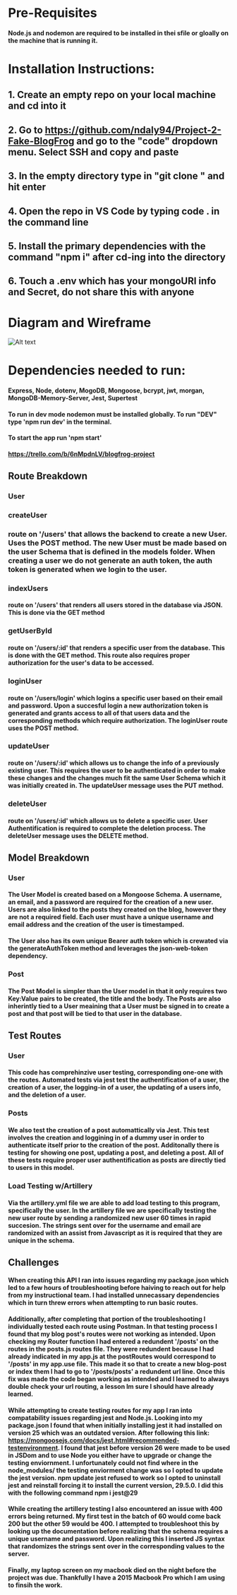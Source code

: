 # Pre-Requisites 

#### Node.js and nodemon are required to be installed in thei sfile or gloally on the machine that is running it.
# Installation Instructions:
## 1. Create an empty repo on your local machine and cd into it
## 2. Go to https://github.com/ndaly94/Project-2-Fake-BlogFrog and go to the "code" dropdown menu. Select SSH and copy and paste
## 3. In the empty directory type in "git clone <paste SSH here>" and hit enter
## 4. Open the repo in VS Code by typing code . in the command line
## 5. Install the primary dependencies with the command "npm i" after cd-ing into the directory
## 6. Touch a .env which has your mongoURI info and Secret, do not share this with anyone



# Diagram and Wireframe

![Alt text](User-Posts-Diagram.jpeg)

# Dependencies needed to run:

#### Express, Node, dotenv, MogoDB, Mongoose, bcrypt, jwt, morgan, MongoDB-Memory-Server, Jest, Supertest
#### To run in dev mode nodemon must be installed globally. To run "DEV" type 'npm run dev' in the terminal.
#### To start the app run 'npm start'


#### https://trello.com/b/6nMpdnLV/blogfrog-project


## Route Breakdown
### User
### createUser
### route on '/users' that allows the backend to create a new User. Uses the POST method. The new User must be made based on the user Schema that is defined in the models folder. When creating a user we do not generate an auth token, the auth token is generated when we login to the user. 
### indexUsers
#### route on '/users' that renders all users stored in the database via JSON. This is done via the GET method
### getUserById
#### route on '/users/:id' that renders a specific user from the database. This is done with the GET method. This route also requires proper authorization for the user's data to be accessed. 
### loginUser
#### route on '/users/login' which logins a specific user based on their email and password. Upon a succesful login a new authorization token is generated and grants access to all of that users data and the corresponding methods which require authorization. The loginUser route uses the POST method.
### updateUser
#### route on '/users/:id' which allows us to change the info of a previously existing user. This requires the user to be authenticated in order to make these changes and the changes much fit the same User Schema which it was initially created in. The updateUser message uses the PUT method. 
### deleteUser
#### route on '/users/:id' which allows us to delete a specific user. User Authentification is required to complete the deletion process. The deleteUser message uses the DELETE method. 


## Model Breakdown
### User
#### The User Model is created based on a Mongoose Schema. A username, an email, and a password are required for the creation of a new user. Users are also linked to the posts they created on the blog, however they are not a required field. Each user must have a unique username and email address and the creation of the user is timestamped. 
#### The User also has its own unique Bearer auth token which is crewated via the generateAuthToken method and leverages the json-web-token dependency. 

### Post
#### The Post Model is simpler than the User model in that it only requires two Key:Value pairs to be created, the title and the body. The Posts are also inherintly tied to a User meaining that a User must be signed in to create a post and that post will be tied to that user in the database. 

## Test Routes

### User
#### This code has comprehinzive user testing, corresponding one-one with the routes. Automated tests via jest test the authentification of a user, the creation of a user, the logging-in of a user, the updating of a users info, and the deletion of a user. 

### Posts
#### We also test the creation of a post automattically via Jest. This test involves the creation and loggining in of a dummy user in order to authenticate itself prior to the creation of the post. Additonally there is testing for showing one post, updating a post, and deleting a post. All of these tests require proper user authentification as posts are directly tied to users in this model. 

### Load Testing w/Artillery

#### Via the artillery.yml file we are able to add load testing to this program, specifically the user. In the artillery file we are specifically testing the new user route by sending a randomized new user 60 times in rapid succesion. The strings sent over for the username and email are randomized with an assist from Javascript as it is required that they are unique in the schema.

## Challenges
#### When creating this API I ran into issues regarding my package.json which led to a few hours of troubleshooting before haiving to reach out for help from my instructional team. I had installed unnecassary dependencies which in turn threw errors when attempting to run basic routes.

#### Additionally, after completing that portion of the troubleshooting I individually tested each route using Postman. In that testing process I found that my blog post's routes were not working as intended. Upon checking my Router function I had entered a redundent '/posts' on the routes in the posts.js routes file. They were redundent because I had already indicated in my app.js at the postRoutes would correspond to '/posts' in my app.use file. This made it so that to create a new blog-post or index them I had to go to '/posts/posts' a redundent url line. Once this fix was made the code began working as intended and I learned to always double check your url routing, a lesson Im sure I should have already learned. 

#### While attempting to create testing routes for my app I ran into compatability issues regarding jest and Node.js. Looking into my package.json I found that when initially installing jest it had installed on version 25 which was an outdated version. After following this link: https://mongoosejs.com/docs/jest.html#recommended-testenvironment. I found that jest before version 26 were made to be used in JSDom and to use Node you either have to upgrade or change the testing enviornment. I unfortunately could not find where in the node_modules/ the testing enviorment change was so I opted to update the jest version. npm update jest refused to work so I opted to uninstall jest and reinstall forcing it to install the current version, 29.5.0. I did this with the following command npm i jest@29

#### While creating the artillery testing I also encountered an issue with 400 errors being returned. My first test in the batch of 60 would come back 200 but the other 59 would be 400. I attempted to troubleshoot this by looking up the documentation before realizing that the schema requires a unique username and password. Upon realizing this I inserted JS syntax that randomizes the strings sent over in the corresponding values to the server. 

#### Finally, my laptop screen on my macbook died on the night before the project was due. Thankfully I have a 2015 Macbook Pro which I am using to finsih the work.